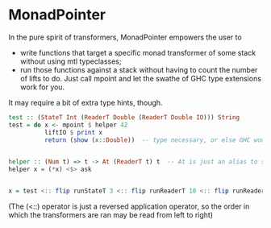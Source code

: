 MonadPointer
============

In the pure spirit of transformers, MonadPointer empowers the user to

- write functions that target a specific monad transformer of some stack without using mtl typeclasses;
- run those functions against a stack without having to count the number of lifts to do. Just call mpoint and let the swathe of GHC type extensions work for you.

It may require a bit of extra type hints, though.


```haskell
test :: (StateT Int (ReaderT Double (ReaderT Double IO))) String
test = do x <- mpoint $ helper 42
          liftIO $ print x
          return (show (x::Double))  -- type necessary, or else GHC wouldn't know which istance of show to call
          

helper :: (Num t) => t -> At (ReaderT t) t  -- At is just an alias to save some Constraint typing
helper x = (*x) <$> ask


x = test <:: flip runStateT 3 <:: flip runReaderT 10 <:: flip runReaderT 1
```

(The (<::) operator is just a reversed application operator, so the order in which the transformers are ran may be read from left to right)
